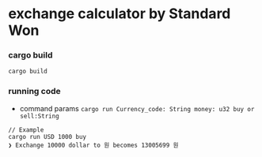 # exchange calculator by Standard Won

### cargo build

    cargo build

### running code

- command params
  `cargo run Currency_code: String money: u32 buy or sell:String`

```
// Example
cargo run USD 1000 buy
❯ Exchange 10000 dollar to 원 becomes 13005699 원
```
